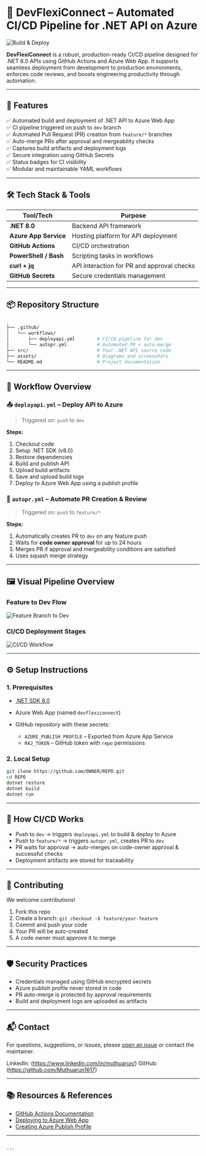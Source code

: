# 🚀 DevFlexiConnect – Automated CI/CD Pipeline for .NET API on Azure

![Build & Deploy](https://github.com/OWNER/REPO/actions/workflows/deployapi.yml/badge.svg?branch=dev)

**DevFlexiConnect** is a robust, production-ready CI/CD pipeline designed for .NET 8.0 APIs using GitHub Actions and Azure Web App. It supports seamless deployment from development to production environments, enforces code reviews, and boosts engineering productivity through automation.

---

## 🌟 Features

✅ Automated build and deployment of .NET API to Azure Web App  
✅ CI pipeline triggered on push to `dev` branch  
✅ Automated Pull Request (PR) creation from `feature/*` branches  
✅ Auto-merge PRs after approval and mergeability checks  
✅ Captures build artifacts and deployment logs  
✅ Secure integration using GitHub Secrets  
✅ Status badges for CI visibility  
✅ Modular and maintainable YAML workflows

---

## 🛠️ Tech Stack & Tools

| Tool/Tech       | Purpose                                |
|-----------------|----------------------------------------|
| **.NET 8.0**    | Backend API framework                  |
| **Azure App Service** | Hosting platform for API deployment |
| **GitHub Actions** | CI/CD orchestration                  |
| **PowerShell / Bash** | Scripting tasks in workflows       |
| **curl + jq**   | API interaction for PR and approval checks |
| **GitHub Secrets** | Secure credentials management        |

---

## 📦 Repository Structure

```bash
.
├── .github/
│   └── workflows/
│       ├── deployapi.yml        # CI/CD pipeline for dev
│       └── autopr.yml           # Automated PR + auto-merge
├── src/                         # Your .NET API source code
├── assets/                      # Diagrams and screenshots
└── README.md                    # Project documentation
````

---

## 🔁 Workflow Overview

### 📤 `deployapi.yml` – Deploy API to Azure

> Triggered on: `push` to `dev`

**Steps:**

1. Checkout code
2. Setup .NET SDK (v8.0)
3. Restore dependencies
4. Build and publish API
5. Upload build artifacts
6. Save and upload build logs
7. Deploy to Azure Web App using a publish profile

### 🔁 `autopr.yml` – Automate PR Creation & Review

> Triggered on: `push` to `feature/*`

**Steps:**

1. Automatically creates PR to `dev` on any feature push
2. Waits for **code owner approval** for up to 24 hours
3. Merges PR if approval and mergeability conditions are satisfied
4. Uses squash merge strategy

---

## 🖼️ Visual Pipeline Overview

### Feature to Dev Flow

![Feature Branch to Dev](https://raw.githubusercontent.com/OWNER/REPO/main/assets/feature-to-dev.png)

### CI/CD Deployment Stages

![CI/CD Workflow](https://raw.githubusercontent.com/OWNER/REPO/main/assets/deployment-flow.png)

---

## ⚙️ Setup Instructions

### 1. Prerequisites

* [.NET SDK 8.0](https://dotnet.microsoft.com/en-us/download/dotnet/8.0)
* Azure Web App (named `devflexiconnect`)
* GitHub repository with these secrets:

  * `AZURE_PUBLISH_PROFILE` – Exported from Azure App Service
  * `RAJ_TOKEN` – GitHub token with `repo` permissions

### 2. Local Setup

```bash
git clone https://github.com/OWNER/REPO.git
cd REPO
dotnet restore
dotnet build
dotnet run
```

---

## 📡 How CI/CD Works

* Push to `dev` → triggers `deployapi.yml` to build & deploy to Azure
* Push to `feature/*` → triggers `autopr.yml`, creates PR to `dev`
* PR waits for approval → auto-merges on code-owner approval & successful checks
* Deployment artifacts are stored for traceability

---

## 🤝 Contributing

We welcome contributions!

1. Fork this repo
2. Create a branch: `git checkout -b feature/your-feature`
3. Commit and push your code
4. Your PR will be auto-created
5. A code owner must approve it to merge

---

## 🛡️ Security Practices

* Credentials managed using GitHub encrypted secrets
* Azure publish profile never stored in code
* PR auto-merge is protected by approval requirements
* Build and deployment logs are uploaded as artifacts

---

## 📬 Contact

For questions, suggestions, or issues, please [open an issue](https://github.com/OWNER/REPO/issues) or contact the maintainer.

LinkedIn: (https://www.linkedin.com/in/muthuarun/)
GitHub:   (https://github.com/Muthuarun1617)

---

## 📚 Resources & References

* [GitHub Actions Documentation](https://docs.github.com/actions)
* [Deploying to Azure Web App](https://learn.microsoft.com/en-us/azure/app-service/deploy-github-actions)
* [Creating Azure Publish Profile](https://learn.microsoft.com/en-us/visualstudio/deployment/import-publish-settings)

---

```

---

